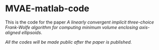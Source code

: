 # MVAE-matlab-code
This is the code for the paper *A linearly convergent implicit three-choice Frank-Wolfe algorithm for computing minimum volume enclosing axis-aligned ellipsoids*.

*All the codes will be made public after the paper is published.*
